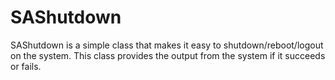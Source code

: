 SAShutdown
==========

SAShutdown is a simple class that makes it easy to shutdown/reboot/logout on the system. This class provides the output from the system if it succeeds or fails.